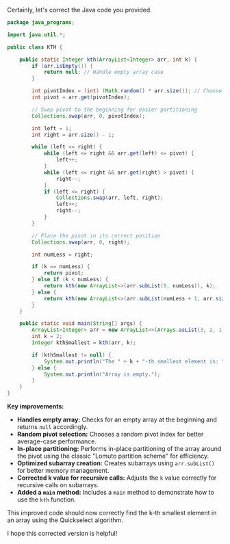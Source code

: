 Certainly, let's correct the Java code you provided.

```java
package java_programs;

import java.util.*;

public class KTH {

    public static Integer kth(ArrayList<Integer> arr, int k) {
        if (arr.isEmpty()) {
            return null; // Handle empty array case
        }

        int pivotIndex = (int) (Math.random() * arr.size()); // Choose a random pivot index
        int pivot = arr.get(pivotIndex);

        // Swap pivot to the beginning for easier partitioning
        Collections.swap(arr, 0, pivotIndex);

        int left = 1;
        int right = arr.size() - 1;

        while (left <= right) {
            while (left <= right && arr.get(left) <= pivot) {
                left++;
            }
            while (left <= right && arr.get(right) > pivot) {
                right--;
            }
            if (left <= right) {
                Collections.swap(arr, left, right);
                left++;
                right--;
            }
        }

        // Place the pivot in its correct position
        Collections.swap(arr, 0, right);

        int numLess = right;

        if (k == numLess) {
            return pivot;
        } else if (k < numLess) {
            return kth(new ArrayList<>(arr.subList(0, numLess)), k); 
        } else {
            return kth(new ArrayList<>(arr.subList(numLess + 1, arr.size())), k - numLess - 1); 
        }
    }

    public static void main(String[] args) {
        ArrayList<Integer> arr = new ArrayList<>(Arrays.asList(3, 2, 1, 5, 4));
        int k = 2; 
        Integer kthSmallest = kth(arr, k);

        if (kthSmallest != null) {
            System.out.println("The " + k + "-th smallest element is: " + kthSmallest);
        } else {
            System.out.println("Array is empty.");
        }
    }
}
```

**Key improvements:**

* **Handles empty array:** Checks for an empty array at the beginning and returns `null` accordingly.
* **Random pivot selection:** Chooses a random pivot index for better average-case performance.
* **In-place partitioning:** Performs in-place partitioning of the array around the pivot using the classic "Lomuto partition scheme" for efficiency.
* **Optimized subarray creation:** Creates subarrays using `arr.subList()` for better memory management.
* **Corrected k value for recursive calls:** Adjusts the `k` value correctly for recursive calls on subarrays.
* **Added a `main` method:** Includes a `main` method to demonstrate how to use the `kth` function.

This improved code should now correctly find the k-th smallest element in an array using the Quickselect algorithm.

I hope this corrected version is helpful!
